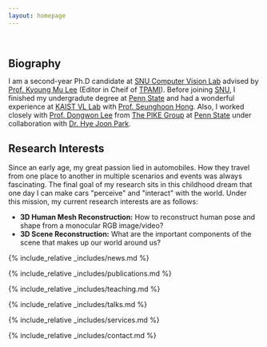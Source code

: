 ```yaml
---
layout: homepage
---
```


<h1 id="about-me"></h1>

<h2 style="margin: 60px 0px 10px;">Biography</h2>

I am a second-year Ph.D candidate at [SNU Computer Vision Lab](https://cv.snu.ac.kr/) advised by [Prof. Kyoung Mu Lee](https://cv.snu.ac.kr/index.php/~kmlee/) (Editor in Cheif of [TPAMI](https://ieeexplore.ieee.org/xpl/RecentIssue.jsp?punumber=34)). Before joining [SNU](https://en.snu.ac.kr/), I finished my undergradute degree at [Penn State](https://www.psu.edu/) and had a wonderful experience at [KAIST VL Lab](https://vllab.kaist.ac.kr/) with [Prof. Seunghoon Hong](https://maga33.github.io/). Also, I worked closely with [Prof. Dongwon Lee](https://ist.psu.edu/directory/dul13) from [The PIKE Group](https://pike.psu.edu/dongwon/) at [Penn State](https://www.psu.edu/) under collaboration with [Dr. Hye Joon Park](https://www.smeal.psu.edu/management/images/hye-joon-park.jpg/view). 

## Research Interests

Since an early age, my great passion lied in automobiles. How they travel from one place to another in multiple scenarios and events was always fascinating. The final goal of my research sits in this childhood dream that one day I can make cars "perceive" and "interact" with the world. Under this mission, my current research interests are as follows:

- **3D Human Mesh Reconstruction:** How to reconstruct human pose and shape from a monocular RGB image/video?
- **3D Scene Reconstruction:** What are the important components of the scene that makes up our world around us?

{% include_relative _includes/news.md %}

{% include_relative _includes/publications.md %}

{% include_relative _includes/teaching.md %}

{% include_relative _includes/talks.md %}

{% include_relative _includes/services.md %}

{% include_relative _includes/contact.md %}
